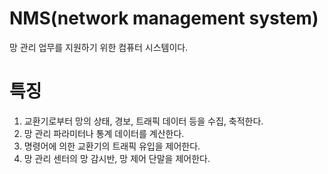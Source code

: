 # NMS(network management system)

망 관리 업무를 지원하기 위한 컴퓨터 시스템이다.

# 특징

1. 교환기로부터 망의 상태, 경보, 트래픽 데이터 등을 수집, 축적한다.
2. 망 관리 파라미터나 통계 데이터를 계산한다.
3. 명령어에 의한 교환기의 트래픽 유입을 제어한다.
4. 망 관리 센터의 망 감시반, 망 제어 단말을 제어한다.